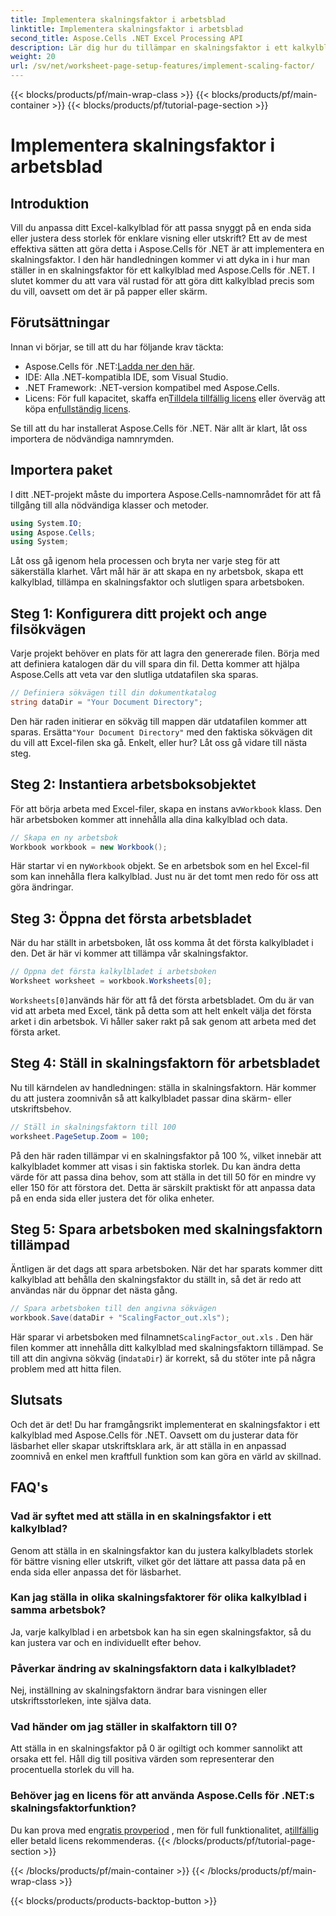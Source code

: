 ```yaml
---
title: Implementera skalningsfaktor i arbetsblad
linktitle: Implementera skalningsfaktor i arbetsblad
second_title: Aspose.Cells .NET Excel Processing API
description: Lär dig hur du tillämpar en skalningsfaktor i ett kalkylblad med Aspose.Cells för .NET med en steg-för-steg handledning, exempel och vanliga frågor. Perfekt för sömlös skalning.
weight: 20
url: /sv/net/worksheet-page-setup-features/implement-scaling-factor/
---
```


{{< blocks/products/pf/main-wrap-class >}}
{{< blocks/products/pf/main-container >}}
{{< blocks/products/pf/tutorial-page-section >}}

# Implementera skalningsfaktor i arbetsblad

## Introduktion

Vill du anpassa ditt Excel-kalkylblad för att passa snyggt på en enda sida eller justera dess storlek för enklare visning eller utskrift? Ett av de mest effektiva sätten att göra detta i Aspose.Cells för .NET är att implementera en skalningsfaktor. I den här handledningen kommer vi att dyka in i hur man ställer in en skalningsfaktor för ett kalkylblad med Aspose.Cells för .NET. I slutet kommer du att vara väl rustad för att göra ditt kalkylblad precis som du vill, oavsett om det är på papper eller skärm.

## Förutsättningar

Innan vi börjar, se till att du har följande krav täckta:

-  Aspose.Cells för .NET:[Ladda ner den här](https://releases.aspose.com/cells/net/).
- IDE: Alla .NET-kompatibla IDE, som Visual Studio.
- .NET Framework: .NET-version kompatibel med Aspose.Cells.
-  Licens: För full kapacitet, skaffa en[Tilldela tillfällig licens](https://purchase.aspose.com/temporary-license/) eller överväg att köpa en[fullständig licens](https://purchase.aspose.com/buy).

Se till att du har installerat Aspose.Cells för .NET. När allt är klart, låt oss importera de nödvändiga namnrymden.


## Importera paket

I ditt .NET-projekt måste du importera Aspose.Cells-namnområdet för att få tillgång till alla nödvändiga klasser och metoder.

```csharp
using System.IO;
using Aspose.Cells;
using System;
```

Låt oss gå igenom hela processen och bryta ner varje steg för att säkerställa klarhet. Vårt mål här är att skapa en ny arbetsbok, skapa ett kalkylblad, tillämpa en skalningsfaktor och slutligen spara arbetsboken. 

## Steg 1: Konfigurera ditt projekt och ange filsökvägen

Varje projekt behöver en plats för att lagra den genererade filen. Börja med att definiera katalogen där du vill spara din fil. Detta kommer att hjälpa Aspose.Cells att veta var den slutliga utdatafilen ska sparas.

```csharp
// Definiera sökvägen till din dokumentkatalog
string dataDir = "Your Document Directory";
```


 Den här raden initierar en sökväg till mappen där utdatafilen kommer att sparas. Ersätta`"Your Document Directory"` med den faktiska sökvägen dit du vill att Excel-filen ska gå. Enkelt, eller hur? Låt oss gå vidare till nästa steg.


## Steg 2: Instantiera arbetsboksobjektet

 För att börja arbeta med Excel-filer, skapa en instans av`Workbook` klass. Den här arbetsboken kommer att innehålla alla dina kalkylblad och data.

```csharp
// Skapa en ny arbetsbok
Workbook workbook = new Workbook();
```


 Här startar vi en ny`Workbook` objekt. Se en arbetsbok som en hel Excel-fil som kan innehålla flera kalkylblad. Just nu är det tomt men redo för oss att göra ändringar.


## Steg 3: Öppna det första arbetsbladet

När du har ställt in arbetsboken, låt oss komma åt det första kalkylbladet i den. Det är här vi kommer att tillämpa vår skalningsfaktor.

```csharp
// Öppna det första kalkylbladet i arbetsboken
Worksheet worksheet = workbook.Worksheets[0];
```


`Worksheets[0]`används här för att få det första arbetsbladet. Om du är van vid att arbeta med Excel, tänk på detta som att helt enkelt välja det första arket i din arbetsbok. Vi håller saker rakt på sak genom att arbeta med det första arket.


## Steg 4: Ställ in skalningsfaktorn för arbetsbladet

Nu till kärndelen av handledningen: ställa in skalningsfaktorn. Här kommer du att justera zoomnivån så att kalkylbladet passar dina skärm- eller utskriftsbehov.

```csharp
// Ställ in skalningsfaktorn till 100
worksheet.PageSetup.Zoom = 100;
```


På den här raden tillämpar vi en skalningsfaktor på 100 %, vilket innebär att kalkylbladet kommer att visas i sin faktiska storlek. Du kan ändra detta värde för att passa dina behov, som att ställa in det till 50 för en mindre vy eller 150 för att förstora det. Detta är särskilt praktiskt för att anpassa data på en enda sida eller justera det för olika enheter.


## Steg 5: Spara arbetsboken med skalningsfaktorn tillämpad

Äntligen är det dags att spara arbetsboken. När det har sparats kommer ditt kalkylblad att behålla den skalningsfaktor du ställt in, så det är redo att användas när du öppnar det nästa gång.

```csharp
// Spara arbetsboken till den angivna sökvägen
workbook.Save(dataDir + "ScalingFactor_out.xls");
```


 Här sparar vi arbetsboken med filnamnet`ScalingFactor_out.xls` . Den här filen kommer att innehålla ditt kalkylblad med skalningsfaktorn tillämpad. Se till att din angivna sökväg (in`dataDir`) är korrekt, så du stöter inte på några problem med att hitta filen.


## Slutsats

Och det är det! Du har framgångsrikt implementerat en skalningsfaktor i ett kalkylblad med Aspose.Cells för .NET. Oavsett om du justerar data för läsbarhet eller skapar utskriftsklara ark, är att ställa in en anpassad zoomnivå en enkel men kraftfull funktion som kan göra en värld av skillnad.

## FAQ's

### Vad är syftet med att ställa in en skalningsfaktor i ett kalkylblad?  
Genom att ställa in en skalningsfaktor kan du justera kalkylbladets storlek för bättre visning eller utskrift, vilket gör det lättare att passa data på en enda sida eller anpassa det för läsbarhet.

### Kan jag ställa in olika skalningsfaktorer för olika kalkylblad i samma arbetsbok?  
Ja, varje kalkylblad i en arbetsbok kan ha sin egen skalningsfaktor, så du kan justera var och en individuellt efter behov.

### Påverkar ändring av skalningsfaktorn data i kalkylbladet?  
Nej, inställning av skalningsfaktorn ändrar bara visningen eller utskriftsstorleken, inte själva data.

### Vad händer om jag ställer in skalfaktorn till 0?  
Att ställa in en skalningsfaktor på 0 är ogiltigt och kommer sannolikt att orsaka ett fel. Håll dig till positiva värden som representerar den procentuella storlek du vill ha.

### Behöver jag en licens för att använda Aspose.Cells för .NET:s skalningsfaktorfunktion?  
 Du kan prova med en[gratis provperiod](https://releases.aspose.com/) , men för full funktionalitet, a[tillfällig](https://purchase.aspose.com/temporary-license/) eller betald licens rekommenderas.
{{< /blocks/products/pf/tutorial-page-section >}}

{{< /blocks/products/pf/main-container >}}
{{< /blocks/products/pf/main-wrap-class >}}

{{< blocks/products/products-backtop-button >}}
